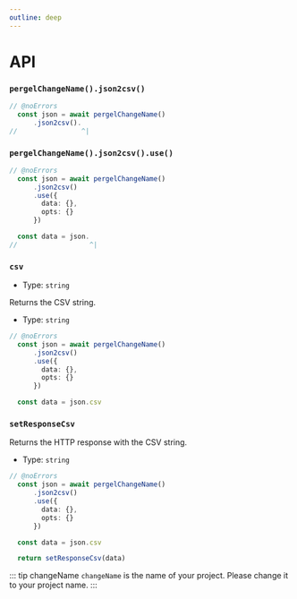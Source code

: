 ```yaml
---
outline: deep
---
```


# API

### `pergelChangeName().json2csv()`

```ts twoslash [server]
// @noErrors
  const json = await pergelChangeName()
      .json2csv().
//                ^|
```


### `pergelChangeName().json2csv().use()`

```ts twoslash [server]
// @noErrors
  const json = await pergelChangeName()
      .json2csv()
      .use({
        data: {},
        opts: {}
      })

  const data = json.
//                  ^|
```

### `csv`

- Type: `string`

Returns the CSV string.

- Type: `string`

```ts twoslash [server]
// @noErrors
  const json = await pergelChangeName()
      .json2csv()
      .use({
        data: {},
        opts: {}
      })

  const data = json.csv
```

### `setResponseCsv`

Returns the HTTP response with the CSV string.

- Type: `string`

```ts twoslash [server]
// @noErrors
  const json = await pergelChangeName()
      .json2csv()
      .use({
        data: {},
        opts: {}
      })

  const data = json.csv

  return setResponseCsv(data)
```

<!-- automd:changeName -->

::: tip changeName
`changeName` is the name of your project. Please change it to your project name.
:::

<!-- /automd -->
